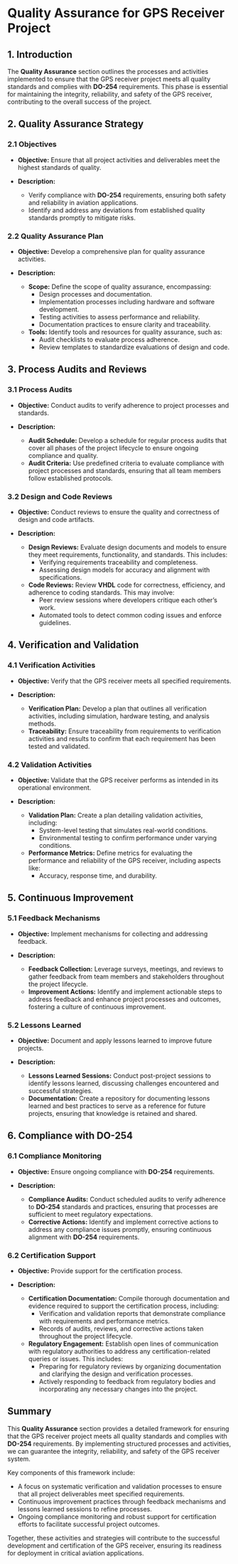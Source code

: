 # Quality Assurance for GPS Receiver Project

## 1. Introduction
The **Quality Assurance** section outlines the processes and activities implemented to ensure that the GPS receiver project meets all quality standards and complies with **DO-254** requirements. This phase is essential for maintaining the integrity, reliability, and safety of the GPS receiver, contributing to the overall success of the project.

## 2. Quality Assurance Strategy

### 2.1 Objectives
- **Objective:** Ensure that all project activities and deliverables meet the highest standards of quality.
  
- **Description:**
  - Verify compliance with **DO-254** requirements, ensuring both safety and reliability in aviation applications.
  - Identify and address any deviations from established quality standards promptly to mitigate risks.

### 2.2 Quality Assurance Plan
- **Objective:** Develop a comprehensive plan for quality assurance activities.

- **Description:**
  - **Scope:** Define the scope of quality assurance, encompassing:
    - Design processes and documentation.
    - Implementation processes including hardware and software development.
    - Testing activities to assess performance and reliability.
    - Documentation practices to ensure clarity and traceability.
  - **Tools:** Identify tools and resources for quality assurance, such as:
    - Audit checklists to evaluate process adherence.
    - Review templates to standardize evaluations of design and code.

## 3. Process Audits and Reviews

### 3.1 Process Audits
- **Objective:** Conduct audits to verify adherence to project processes and standards.
  
- **Description:**
  - **Audit Schedule:** Develop a schedule for regular process audits that cover all phases of the project lifecycle to ensure ongoing compliance and quality.
  - **Audit Criteria:** Use predefined criteria to evaluate compliance with project processes and standards, ensuring that all team members follow established protocols.

### 3.2 Design and Code Reviews
- **Objective:** Conduct reviews to ensure the quality and correctness of design and code artifacts.
  
- **Description:**
  - **Design Reviews:** Evaluate design documents and models to ensure they meet requirements, functionality, and standards. This includes:
    - Verifying requirements traceability and completeness.
    - Assessing design models for accuracy and alignment with specifications.
  - **Code Reviews:** Review **VHDL** code for correctness, efficiency, and adherence to coding standards. This may involve:
    - Peer review sessions where developers critique each other’s work.
    - Automated tools to detect common coding issues and enforce guidelines.

## 4. Verification and Validation

### 4.1 Verification Activities
- **Objective:** Verify that the GPS receiver meets all specified requirements.
  
- **Description:**
  - **Verification Plan:** Develop a plan that outlines all verification activities, including simulation, hardware testing, and analysis methods.
  - **Traceability:** Ensure traceability from requirements to verification activities and results to confirm that each requirement has been tested and validated.

### 4.2 Validation Activities
- **Objective:** Validate that the GPS receiver performs as intended in its operational environment.
  
- **Description:**
  - **Validation Plan:** Create a plan detailing validation activities, including:
    - System-level testing that simulates real-world conditions.
    - Environmental testing to confirm performance under varying conditions.
  - **Performance Metrics:** Define metrics for evaluating the performance and reliability of the GPS receiver, including aspects like:
    - Accuracy, response time, and durability.

## 5. Continuous Improvement

### 5.1 Feedback Mechanisms
- **Objective:** Implement mechanisms for collecting and addressing feedback.
  
- **Description:**
  - **Feedback Collection:** Leverage surveys, meetings, and reviews to gather feedback from team members and stakeholders throughout the project lifecycle.
  - **Improvement Actions:** Identify and implement actionable steps to address feedback and enhance project processes and outcomes, fostering a culture of continuous improvement.

### 5.2 Lessons Learned
- **Objective:** Document and apply lessons learned to improve future projects.
  
- **Description:**
  - **Lessons Learned Sessions:** Conduct post-project sessions to identify lessons learned, discussing challenges encountered and successful strategies.
  - **Documentation:** Create a repository for documenting lessons learned and best practices to serve as a reference for future projects, ensuring that knowledge is retained and shared.

## 6. Compliance with DO-254

### 6.1 Compliance Monitoring
- **Objective:** Ensure ongoing compliance with **DO-254** requirements.
  
- **Description:**
  - **Compliance Audits:** Conduct scheduled audits to verify adherence to **DO-254** standards and practices, ensuring that processes are sufficient to meet regulatory expectations.
  - **Corrective Actions:** Identify and implement corrective actions to address any compliance issues promptly, ensuring continuous alignment with **DO-254** requirements.

### 6.2 Certification Support
- **Objective:** Provide support for the certification process.
  
- **Description:**
  - **Certification Documentation:** Compile thorough documentation and evidence required to support the certification process, including:
    - Verification and validation reports that demonstrate compliance with requirements and performance metrics.
    - Records of audits, reviews, and corrective actions taken throughout the project lifecycle.
  - **Regulatory Engagement:** Establish open lines of communication with regulatory authorities to address any certification-related queries or issues. This includes:
    - Preparing for regulatory reviews by organizing documentation and clarifying the design and verification processes.
    - Actively responding to feedback from regulatory bodies and incorporating any necessary changes into the project.

## Summary

This **Quality Assurance** section provides a detailed framework for ensuring that the GPS receiver project meets all quality standards and complies with **DO-254** requirements. By implementing structured processes and activities, we can guarantee the integrity, reliability, and safety of the GPS receiver system.

Key components of this framework include: 

- A focus on systematic verification and validation processes to ensure that all project deliverables meet specified requirements.
- Continuous improvement practices through feedback mechanisms and lessons learned sessions to refine processes.
- Ongoing compliance monitoring and robust support for certification efforts to facilitate successful project outcomes.

Together, these activities and strategies will contribute to the successful development and certification of the GPS receiver, ensuring its readiness for deployment in critical aviation applications. 
